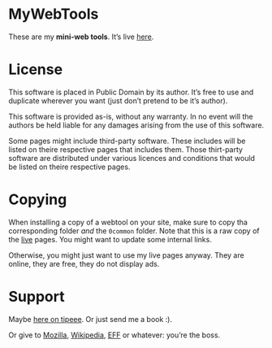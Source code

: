 # MyWebTools

These are my **mini-web tools**. It’s live [here](https://lehollandaisvolant.net/tout/tools/).

# License
This software is placed in Public Domain by its author. It’s free to use and duplicate wherever you want (just don’t pretend to be it’s author).

This software is provided as-is, without any warranty. In no event will the authors be held liable for any damages arising from the use of this software.

Some pages might include third-party software. These includes will be listed on theire respective pages that includes them. Those thirt-party software are distributed under various licences and conditions that would be listed on theire respective pages.

# Copying

When installing a copy of a webtool on your site, make sure to copy tha corresponding folder *and* the `0common` folder.
Note that this is a raw copy of the [live](https://lehollandaisvolant.net/tout/tools/) pages. You might want to update some internal links.

Otherwise, you might just want to use my live pages anyway. They are online, they are free, they do not display ads.

# Support

Maybe [here on tipeee](https://fr.tipeee.com/couleur-science). Or just send me a book :).

Or give to [Mozilla](https://donate.mozilla.org/), [Wikipedia](https://donate.wikimedia.org/), [EFF](https://www.eff.org/helpout) or whatever: you’re the boss.
